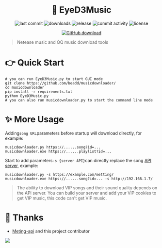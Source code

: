 <h1 align="center">🎵 EyeD3Music</h1>

<p align="center">
<img src="https://img.shields.io/github/last-commit/beadd/musicdownloader.svg?style=flat" alt="last commit">
<img src="https://img.shields.io/github/downloads/beadd/musicdownloader/total?style=flat" alt="downloads">
<img src="https://img.shields.io/github/v/release/beadd/musicdownloader?style=flat" alt="release">
<img src="https://img.shields.io/github/commit-activity/y/beadd/musicdownloader?style=flat" alt="commit activity">
<img src="https://img.shields.io/badge/license-MIT-blue.svg?longCache=true&style=flat" alt="license">
</p>

<p align="center">
<a href="https://github.com/beadd/musicdownloader/releases/latest"><img src="https://raw.githubusercontent.com/Beadd/MusicDownloader/main/images/download_github.png" alt="GitHub download" width=""></a>
</p>

> Netease music and QQ music download tools

# 👉 Quick Start
```
# you can run EyeD3Music.py to start GUI mode
git clone https://github.com/beadd/musicdownloader/
cd musicdownloader
pip install -r requirements.txt
python EyeD3Music.py
# you can also run musicdownloader.py to start the command line mode
```

# ✨ More Usage
Adding``` song URL ```parameters before startup will download directly, for example:

```
musicdownloader.py https://......song?id=...
musicdownloader.exe https://......playlist?id=...
```

Start to add parameters``` -s {server API} ```can directly replace the song [API server](https://github.com/injahow/meting-api), example:

```
musicdownloader.py -s https://example.com/metting/
musicdownloader.exe https://......song?id=... -s http://192.168.1.7/
```

> The ability to download VIP songs and their sound quality depends on the API server.
> You can build your server and add your VIP cookies to get VIP music, this code can't get VIP music.

# 🍰 Thanks
- [Meting-api](https://github.com/injahow/meting-api) and this project contributor
<a href="https://github.com/beadd/musicdownloader/graphs/contributors">
  <img src="https://contrib.rocks/image?repo=beadd/musicdownloader" />
</a>
